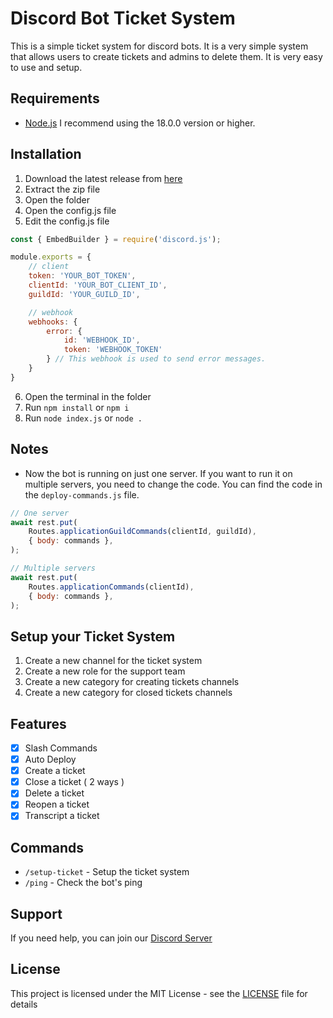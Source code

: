 # Discord Bot Ticket System
This is a simple ticket system for discord bots. It is a very simple system that allows users to create tickets and admins to delete them. It is very easy to use and setup.

## Requirements
- [Node.js](https://nodejs.org/en/) I recommend using the 18.0.0 version or higher.

## Installation
1. Download the latest release from [here](https://github.com/devloli-main/DiscordV14-Bot-Ticket-System/archive/refs/heads/main.zip)
2. Extract the zip file
3. Open the folder
4. Open the config.js file
5. Edit the config.js file
```js
const { EmbedBuilder } = require('discord.js');

module.exports = {
    // client
    token: 'YOUR_BOT_TOKEN',
    clientId: 'YOUR_BOT_CLIENT_ID',
    guildId: 'YOUR_GUILD_ID',

    // webhook
    webhooks: {
        error: {
            id: 'WEBHOOK_ID',
            token: 'WEBHOOK_TOKEN'
        } // This webhook is used to send error messages.
    }
}
```
6. Open the terminal in the folder
7. Run `npm install` or `npm i`
8. Run `node index.js` or `node .`

## Notes
- Now the bot is running on just one server. If you want to run it on multiple servers, you need to change the code. You can find the code in the `deploy-commands.js` file.
```js
// One server
await rest.put(
    Routes.applicationGuildCommands(clientId, guildId),
    { body: commands },
);

// Multiple servers
await rest.put(
    Routes.applicationCommands(clientId),
    { body: commands },
);
```

## Setup your Ticket System
1. Create a new channel for the ticket system
2. Create a new role for the support team
3. Create a new category for creating tickets channels
4. Create a new category for closed tickets channels

## Features
- [x] Slash Commands
- [x] Auto Deploy
- [x] Create a ticket
- [x] Close a ticket ( 2 ways )
- [x] Delete a ticket
- [x] Reopen a ticket
- [x] Transcript a ticket

## Commands
- `/setup-ticket` - Setup the ticket system
- `/ping` - Check the bot's ping

## Support
If you need help, you can join our [Discord Server](https://discord.gg/F6b8H4PknT)

## License
This project is licensed under the MIT License - see the [LICENSE](https://choosealicense.com/licenses/mit/) file for details
